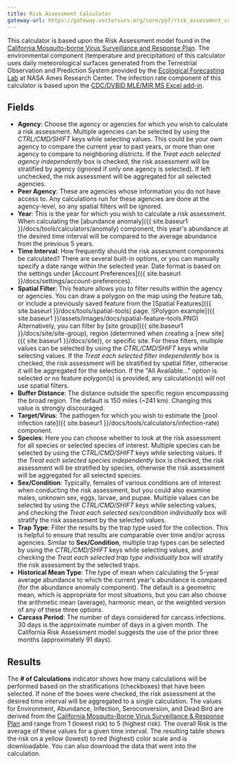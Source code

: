 ```yaml
---
title: Risk Assessment Calculator
gateway-url: https://gateway.vectorsurv.org/core/ppf/risk_assessment_calc
---
```


This calculator is based upon the Risk Assessment model found in the [California Mosquito-borne Virus Surveillance and Response Plan](http://westnile.ca.gov/resources.php). The environmental component (temperature and precipitation) of this calculator uses daily meteorological surfaces generated from the Terrestrial Observation and Prediction System provided by the [Ecological Forecasting Lab](https://ecocast.arc.nasa.gov/) at NASA Ames Research Center. The infection rate component of this calculator is based upon the [CDC/DVBID MLE/MIR MS Excel add-in](https://www.cdc.gov/westnile/resourcepages/mosqSurvSoft.html).

## Fields

- **Agency**: Choose the agency or agencies for which you wish to calculate a risk assessment. Multiple agencies can be selected by using the _CTRL/CMD/SHIFT_ keys while selecting values. This could be your own agency to compare the current year to past years, or more than one agency to compare to neighboring districts. If the _Treat each selected agency independently_ box is checked, the risk assessment will be stratified by agency (ignored if only one agency is selected). If left unchecked, the risk assessment will be aggregated for all selected agencies.
- **Peer Agency**: These are agencies whose information you do not have access to. Any calculations run for these agencies are done at the agency-level, so any spatial filters will be ignored.
- **Year**: This is the year for which you wish to calculate a risk assessment. When calculating the [abundance anomaly]({{ site.baseur1 }}/docs/tools/calculators/anomaly) component, this year's abundance at the desired time interval will be compared to the average abundance from the previous 5 years.
- **Time Interval**: How frequently should the risk assessment components be calculated? There are several built-in options, or you can manually specify a date range within the selected year. Date format is based on the settings under [Account Preferences]({{ site.baseurl }}/docs/settings/account-preferences).
- **Spatial Filter**: This feature allows you to filter results within the agency or agencies. You can draw a polygon on the map using the feature tab, or include a previously saved feature from the [Spatial Features]({{ site.baseurl }}/docs/tools/spatial-tools) page. ![Polygon example]({{ site.baseur1 }}/assets/images/docs/spatial-feature-tools.PNG) Alternatively, you can filter by [site group]({{ site.baseur1 }}/docs/site/site-group), region (determined when creating a [new site]({{ site.baseur1 }}/docs/site)), or specific site. For these filters, multiple values can be selected by using the _CTRL/CMD/SHIFT_ keys while selecting values. If the _Treat each selected filter independently_ box is checked, the risk assessment will be stratified by spatial filter, otherwise it will be aggregated for the selection. If the "All Available..." option is selected or no feature polygon(s) is provided, any calculation(s) will not use spatial filters.
- **Buffer Distance**: The distance outside the specific region encompassing the broad region. The default is 150 miles (~241 km). Changing this value is strongly discouraged.
- **Target/Virus**: The pathogen for which you wish to estimate the [pool infection rate]({{ site.baseur1 }}/docs/tools/calculators/infection-rate) component.
- **Species**: Here you can choose whether to look at the risk assessment for all species or selected species of interest. Multiple species can be selected by using the _CTRL/CMD/SHIFT_ keys while selecting values. If the _Treat each selected species independently_ box is checked, the risk assessment will be stratified by species, otherwise the risk assessment will be aggregated for all selected species.
- **Sex/Condition**: Typically, females of various conditions are of interest when conducting the risk assessment, but you could also examine males, unknown sex, eggs, larvae, and pupae. Multiple values can be selected by using the _CTRL/CMD/SHIFT_ keys while selecting values, and checking the _Treat each selected sex/condition individually_ box will stratify the risk assessment by the selected values.
- **Trap Type**: Filter the results by the trap type used for the collection. This is helpful to ensure that results are comparable over time and/or across agencies. Similar to **Sex/Condition**, multiple trap types can be selected by using the _CTRL/CMD/SHIFT_ keys while selecting values, and checking the _Treat each selected trap type individually_ box will stratify the risk assessment by the selected traps.
- **Historical Mean Type**: The type of mean when calculating the 5-year average abundance to which the current year's abundance is compared (for the abundance anomaly component). The default is a geometric mean, which is appropriate for most situations, but you can also choose the arithmetic mean (average), harmonic mean, or the weighted version of any of these three options.
- **Carcass Period**: The number of days considered for carcass infections. 30 days is the approximate number of days in a given month. The California Risk Assessment model suggests the use of the prior three months (approximately 91 days).

## Results

The **# of Calculations** indicator shows how many calculations will be performed based on the stratifications (checkboxes) that have been selected. If none of the boxes were checked, the risk assessment at the desired time interval will be aggregated to a single calculation. The values for Environment, Abundance, Infection, Seroconversion, and Dead Bird are derived from the [California Mosquito-Borne Virus Surveillance & Response Plan](http://westnile.ca.gov/resources.php) and range from 1 (lowest risk) to 5 (highest risk). The overall Risk is the average of these values for a given time interval. The resulting table shows the risk on a yellow (lowest) to red (highest) color scale and is downloadable. You can also download the data that went into the calculation.

